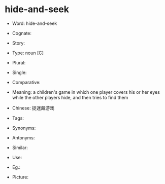 # hide-and-seek

- Word: hide-and-seek
- Cognate: 
- Story: 

- Type: noun [C]
- Plural: 
- Single: 
- Comparative: 
- Meaning: a children's game in which one player covers his or her eyes while the other players hide, and then tries to find them
- Chinese: 捉迷藏游戏
- Tags: 
- Synonyms: 
- Antonyms: 
- Similar: 
- Use: 
- Eg.: 
- Picture: 

